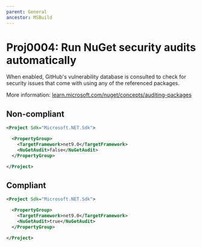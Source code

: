 ```yaml
---
parent: General
ancestor: MSBuild
---
```


# Proj0004: Run NuGet security audits automatically

When enabled, GitHub's vulnerability database is consulted to check for security
issues that come with using any of the referenced packages.

More information: [learn.microsoft.com/nuget/concepts/auditing-packages](https://learn.microsoft.com/nuget/concepts/auditing-packages)

## Non-compliant
``` xml
<Project Sdk="Microsoft.NET.Sdk">

  <PropertyGroup>
    <TargetFramework>net9.0</TargetFramework>
    <NuGetAudit>false</NuGetAudit>
  </PropertyGroup>

</Project>
```

## Compliant
``` xml
<Project Sdk="Microsoft.NET.Sdk">

  <PropertyGroup>
    <TargetFramework>net9.0</TargetFramework>
    <NuGetAudit>true</NuGetAudit>
  </PropertyGroup>

</Project>
```
